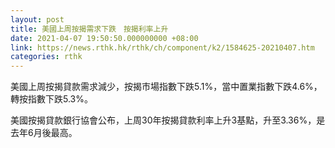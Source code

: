 ```yaml
---
layout: post
title: 美國上周按揭需求下跌　按揭利率上升
date: 2021-04-07 19:50:50.000000000 +08:00
link: https://news.rthk.hk/rthk/ch/component/k2/1584625-20210407.htm
categories: rthk
---
```


美國上周按揭貸款需求減少，按揭市場指數下跌5.1%，當中置業指數下跌4.6%，轉按指數下跌5.3%。

美國按揭貸款銀行協會公布，上周30年按揭貸款利率上升3基點，升至3.36%，是去年6月後最高。
